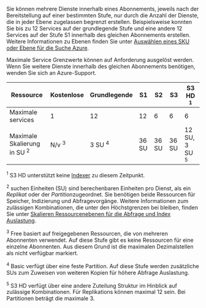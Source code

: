 Sie können mehrere Dienste innerhalb eines Abonnements, jeweils nach der Bereitstellung auf einer bestimmten Stufe, nur durch die Anzahl der Dienste, die in jeder Ebene zugelassen begrenzt erstellen. Beispielsweise konnten Sie bis zu 12 Services auf der grundlegende Stufe und eine andere 12 Services auf der Stufe S1 innerhalb des gleichen Abonnements erstellen. Weitere Informationen zu Ebenen finden Sie unter [Auswählen eines SKU oder Ebene für die Suche Azure](../articles/search/search-sku-tier.md).

Maximale Service Grenzwerte können auf Anforderung ausgelöst werden. Wenn Sie weitere Dienste innerhalb des gleichen Abonnements benötigen, wenden Sie sich an Azure-Support.

Ressource|Kostenlose|Grundlegende|S1|S2|S3 |S3 HD <sup>1</sup>
---|---|---|---|----|---|----
Maximale services |1 |12 |12  |6 |6 |6 
Maximale Skalierung in SU <sup>2</sup>|N/v <sup>3</sup>|3 SU <sup>4</sup> |36 SU|36 SU|36 SU|12 SU, 3 SU <sup>5</sup>

<sup>1</sup> S3 HD unterstützt keine [Indexer](../articles/search/search-indexer-overview.md) zu diesem Zeitpunkt. 

<sup>2</sup> suchen Einheiten (SU) sind berechenbaren Einheiten pro Dienst, als ein *Replikat* oder der *Partition*zugeordnet. Sie benötigen beide Ressourcen für Speicher, Indizierung und Abfragevorgänge. Weitere Informationen zum zulässigen Kombinationen, die unter den Höchstgrenzen bei bleiben, finden Sie unter [Skalieren Ressourcenebenen für die Abfrage und Index Auslastung](../articles/search/search-capacity-planning.md). 

<sup>3</sup> Free basiert auf freigegebenen Ressourcen, die von mehreren Abonnenten verwendet. Auf diese Stufe gibt es keine Ressourcen für eine einzelne Abonnenten. Aus diesem Grund ist die maximalen Dezimalstellen als nicht verfügbar markiert.

<sup>4</sup> Basic verfügt über eine feste Partition. Auf diese Stufe werden zusätzliche SUs zum Zuweisen von weiteren Kopien für höhere Abfrage Auslastung.

<sup>5</sup> S3 HD verfügt über eine andere Zuteilung Struktur im Hinblick auf zulässige Kombinationen. Für Replikations können maximal 12 sein. Bei Partitionen beträgt die maximale 3.




